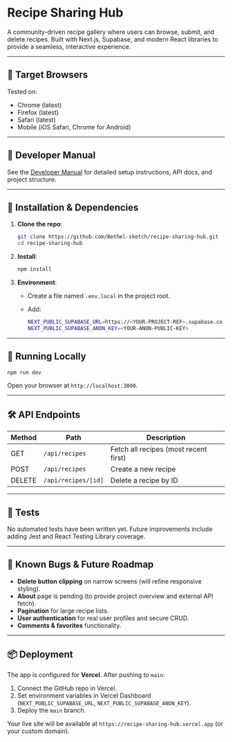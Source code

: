 # Recipe Sharing Hub

A community-driven recipe gallery where users can browse, submit, and delete recipes. Built with Next.js, Supabase, and modern React libraries to provide a seamless, interactive experience.

---

## 🎯 Target Browsers

Tested on:

* Chrome (latest)
* Firefox (latest)
* Safari (latest)
* Mobile (iOS Safari, Chrome for Android)

---

## 📖 Developer Manual

See the [Developer Manual](docs/DEVELOPER_MANUAL.md) for detailed setup instructions, API docs, and project structure.

---

## 🚀 Installation & Dependencies

1. **Clone the repo**:

   ```bash
   git clone https://github.com/Bethel-sketch/recipe-sharing-hub.git
   cd recipe-sharing-hub
   ```
2. **Install**:

   ```bash
   npm install
   ```
3. **Environment**:

   * Create a file named `.env.local` in the project root.
   * Add:

     ```bash
     NEXT_PUBLIC_SUPABASE_URL=https://<YOUR-PROJECT-REF>.supabase.co
     NEXT_PUBLIC_SUPABASE_ANON_KEY=<YOUR-ANON-PUBLIC-KEY>
     ```

---

## 🏃 Running Locally

```bash
npm run dev
```

Open your browser at `http://localhost:3000`.

---

## 🛠 API Endpoints

| Method | Path                | Description                           |
| ------ | ------------------- | ------------------------------------- |
| GET    | `/api/recipes`      | Fetch all recipes (most recent first) |
| POST   | `/api/recipes`      | Create a new recipe                   |
| DELETE | `/api/recipes/[id]` | Delete a recipe by ID                 |

---

## 🧪 Tests

No automated tests have been written yet. Future improvements include adding Jest and React Testing Library coverage.

---

## 🐞 Known Bugs & Future Roadmap

* **Delete button clipping** on narrow screens (will refine responsive styling).
* **About** page is pending (to provide project overview and external API fetch).
* **Pagination** for large recipe lists.
* **User authentication** for real user profiles and secure CRUD.
* **Comments & favorites** functionality.

---

## 📦 Deployment

The app is configured for **Vercel**. After pushing to `main`:

1. Connect the GitHub repo in Vercel.
2. Set environment variables in Vercel Dashboard (`NEXT_PUBLIC_SUPABASE_URL`, `NEXT_PUBLIC_SUPABASE_ANON_KEY`).
3. Deploy the `main` branch.

Your live site will be available at `https://recipe-sharing-hub.vercel.app` (or your custom domain).

